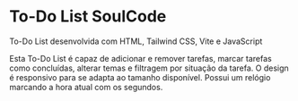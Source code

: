 # To-Do List SoulCode
To-Do List desenvolvida com HTML, Tailwind CSS, Vite e JavaScript

Esta To-Do List é capaz de adicionar e remover tarefas, marcar tarefas como concluídas, alterar temas e filtragem por situação da tarefa.
O design é responsivo para se adapta ao tamanho disponível.
Possui um relógio marcando a hora atual com os segundos.
